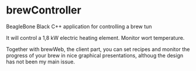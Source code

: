 # brewController
BeagleBone Black C++ application for controlling a brew tun

It will control a 1,8 kW electric heating element. Monitor wort temperature.

Together with brewWeb, the client part, you can set recipes and monitor the progress of your brew in nice graphical presentations, althoug the design has not been my main issue.
